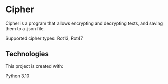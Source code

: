 # Cipher

Cipher is a program that allows encrypting and decrypting texts, and saving them to a .json file.

Supported cipher types: Rot13, Rot47

## Technologies

This project is created with:

Python 3.10
